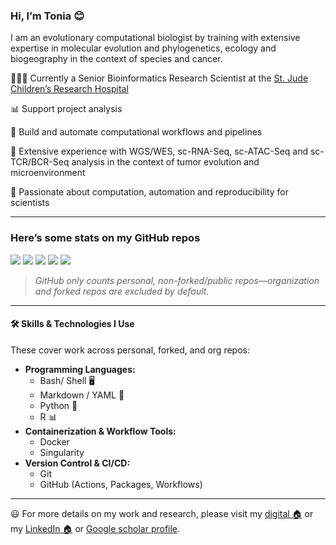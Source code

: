 
### Hi, I’m Tonia 😊

I am an evolutionary computational biologist by training with extensive
expertise in molecular evolution and phylogenetics, ecology and
biogeography in the context of species and cancer.

👩🏻‍💻 Currently a Senior Bioinformatics Research Scientist at the [St. Jude
Children’s Research
Hospital](https://www.stjude.org/research/departments/developmental-neurobiology/shared-resources/bioinformatic-core.html)

📊️ Support project analysis

:rocket: Build and automate computational workflows and pipelines

🧬 Extensive experience with WGS/WES, sc-RNA-Seq, sc-ATAC-Seq and
sc-TCR/BCR-Seq analysis in the context of tumor evolution and
microenvironment

:construction_worker: Passionate about computation, automation and
reproducibility for scientists

------------------------------------------------------------------------

### Here’s some stats on my GitHub repos

![](http://github-profile-summary-cards.vercel.app/api/cards/profile-details?username=AntoniaChroni&theme=zenburn)
![](http://github-profile-summary-cards.vercel.app/api/cards/repos-per-language?username=AntoniaChroni&theme=zenburn)
![](http://github-profile-summary-cards.vercel.app/api/cards/most-commit-language?username=AntoniaChroni&theme=zenburn)
![](http://github-profile-summary-cards.vercel.app/api/cards/stats?username=AntoniaChroni&theme=zenburn&)
![](http://github-profile-summary-cards.vercel.app/api/cards/productive-time?username=AntoniaChroni&theme=zenburn&utcOffset=8)

> *GitHub only counts personal, non-forked/public repos—organization and
> forked repos are excluded by default.*

------------------------------------------------------------------------

#### 🛠 Skills & Technologies I Use

These cover work across personal, forked, and org repos:

- **Programming Languages:**
  - Bash/ Shell 🖥️
  - Markdown / YAML 🧾
  - Python 🐍
  - R 📊
- **Containerization & Workflow Tools:**
  - Docker
  - Singularity
- **Version Control & CI/CD:**
  - Git
  - GitHub (Actions, Packages, Workflows)

------------------------------------------------------------------------


:smiley: For more details on my work and research, please visit my
[digital 🏠](https://antoniachroni.github.io/) or my [LinkedIn
🏠](https://www.linkedin.com/in/antonia-chroni-ba1a8514b/) or [Google
scholar
profile](https://scholar.google.com/citations?user=WHYQrCYAAAAJ&hl=en).



